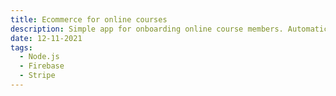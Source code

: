 ```yaml
---
title: Ecommerce for online courses
description: Simple app for onboarding online course members. Automatic invoice generation, Stripe payments, Mailchimp integration.
date: 12-11-2021
tags:
  - Node.js
  - Firebase
  - Stripe
---
```


